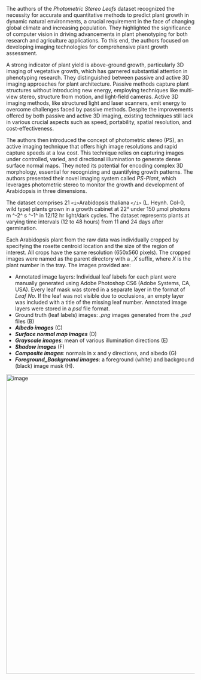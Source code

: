 The authors of the *Photometric Stereo Leafs* dataset recognized the necessity for accurate and quantitative methods to predict plant growth in dynamic natural environments, a crucial requirement in the face of changing global climate and increasing population. They highlighted the significance of computer vision in driving advancements in plant phenotyping for both research and agriculture applications. To this end, the authors focused on developing imaging technologies for comprehensive plant growth assessment.

A strong indicator of plant yield is above-ground growth, particularly 3D imaging of vegetative growth, which has garnered substantial attention in phenotyping research. They distinguished between passive and active 3D imaging approaches for plant architecture. Passive methods capture plant structures without introducing new energy, employing techniques like multi-view stereo, structure from motion, and light-field cameras. Active 3D imaging methods, like structured light and laser scanners, emit energy to overcome challenges faced by passive methods. Despite the improvements offered by both passive and active 3D imaging, existing techniques still lack in various crucial aspects such as speed, portability, spatial resolution, and cost-effectiveness.

The authors then introduced the concept of photometric stereo (PS), an active imaging technique that offers high image resolutions and rapid capture speeds at a low cost. This technique relies on capturing images under controlled, varied, and directional illumination to generate dense surface normal maps. They noted its potential for encoding complex 3D morphology, essential for recognizing and quantifying growth patterns. The authors presented their novel imaging system called *PS-Plant*, which leverages photometric stereo to monitor the growth and development of Arabidopsis in three dimensions.

The dataset comprises 21 `<i>`Arabidopsis thaliana `</i>` (L. Heynh. Col-0, wild type) plants grown in a growth cabinet at 22&deg; under 150 µmol photons m ^-2^ s ^-1^ in 12/12 hr light/dark cycles. The dataset represents plants at varying time intervals (12 to 48 hours) from 11 and 24 days after germination.

Each Arabidopsis plant from the raw data was individually cropped by specifying the rosette centroid location and the size of the region of interest. All crops have the same resolution (650x560 pixels). The cropped images were named as the parent directory with a <i>_X</i> suffix, where <i>X</i> is the plant number in the tray. The images provided are:

* Annotated image layers: Individual leaf labels for each plant were manually generated using Adobe Photoshop CS6 (Adobe Systems, CA, USA). Every leaf mask was stored in a separate layer in the format of <i>Leaf No</i>. If the leaf was not visible due to occlusions, an empty layer was included with a title of the missing leaf number. Annotated image layers were stored in a <i>psd</i> file format.
* Ground truth (leaf labels) images: *.png* images generated from the *.psd* files (B)
* ***Albedo images***  (C)
* ***Surface normal map images*** (D)
* ***Grayscale images***: mean of various illumination directions (E)
* ***Shadow images*** (F)
* ***Composite images***: normals in x and y directions, and albedo (G)
* ***Foreground_Background images***: a foreground (white) and background (black) image mask (H).

<img src="https://github.com/supervisely/supervisely/assets/78355358/66f77a5f-d58c-4640-8920-31135a011818" alt="image" width="800">
